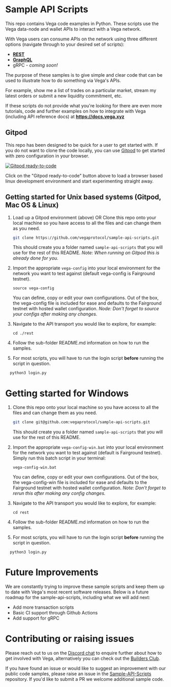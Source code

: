
# Sample API Scripts

This repo contains Vega code examples in Python. These scripts use the Vega data-node and wallet APIs to interact with a Vega network.

With Vega users can consume APIs on the network using three different options (navigate through to your desired set of scripts):
 
 * **[REST](./rest#readme)**
 * **[GraphQL](./graphql#readme)**
 * gRPC - *coming soon!*
 
The purpose of these samples is to give simple and clear code that can be used to illustrate how to do something via Vega's APIs. 

For example, show me a list of trades on a particular market, stream my latest orders or submit a new liquidity commitment, etc. 

If these scripts do not provide what you're looking for there are even more tutorials, code and further examples on how to integrate with Vega (including API reference docs) at **https://docs.vega.xyz**

## Gitpod

This repo has been designed to be quick for a user to get started with. If you do not want to clone the code locally, you can use [Gitpod](https://gitpod.io/) to get started with zero configuration in your browser.

[![Gitpod ready-to-code](https://img.shields.io/badge/Gitpod-ready--to--code-blue?logo=gitpod)](https://gitpod.io/#https://github.com/vegaprotocol/sample-api-scripts)

Click on the "Gitpod ready-to-code" button above to load a browser based linux development environment and start experimenting straight away.

## Getting started for Unix based systems (Gitpod, Mac OS & Linux)

1. Load up a Gitpod environment (above) OR Clone this repo onto your local machine so you have access to all the files and can change them as you need.
    ```bash
    git clone https://github.com/vegaprotocol/sample-api-scripts.git
    ```
    This should create you a folder named `sample-api-scripts` that you will use for the rest of this README. 
    *Note: When running on Gitpod this is already done for you.*
    
1. Import the appropriate `vega-config` into your local environment for the network you want to test against (default vega-config is Fairground testnet). 
   ```
   source vega-config
   ```
   You can define, copy or edit your own configurations. Out of the box, the vega-config file is included for ease and defaults to the Fairground testnet with hosted wallet configuration. *Node: Don't forget to source your configs after making any changes.*
   
1. Navigate to the API transport you would like to explore, for example:
   ```
   cd ./rest
   ```
   
1. Follow the sub-folder README.md information on how to run the samples.

1. For most scripts, you will have to run the login script **before** running the script in question. 

 ```
   python3 login.py
   ```
   
# Getting started for Windows

1. Clone this repo onto your local machine so you have access to all the files and can change them as you need.
    ```bash
    git clone git@github.com:vegaprotocol/sample-api-scripts.git
    ```
    This should create you a folder named `sample-api-scripts` that you will use for the rest of this README.
    
1. Import the appropriate `vega-config-win.bat` into your local environment for the network you want to test against (default is Fairground testnet). Simply run this batch script in your terminal:
   ```
   vega-config-win.bat
   ```
   You can define, copy or edit your own configurations. Out of the box, the vega-config-win file is included for ease and defaults to the Fairground testnet with hosted wallet configuration. *Note: Don't forget to rerun this after making any config changes.*

   
1. Navigate to the API transport you would like to explore, for example:
   ```
   cd rest
   ```
   
1. Follow the sub-folder README.md information on how to run the samples.

1. For most scripts, you will have to run the login script **before** running the script in question. 

 ```
   python3 login.py
   ```

# Future Improvements

We are constantly trying to improve these sample scripts and keep them up to date with Vega's most recent software releases. Below is a future roadmap for the sample-api-scripts, including what we will add next:

- Add more transaction scripts
- Basic CI support through Github Actions
- Add support for gRPC


# Contributing or raising issues

Please reach out to us on the [Discord chat](https://discord.gg/bkAF3Tu) to enquire further about how to get involved with Vega, alternatively you can check out the [Builders Club](https://vega.xyz/builders-club/).

If you have found an issue or would like to suggest an improvement with our public code samples, please raise an issue in the [Sample-API-Scripts](https://github.com/vegaprotocol/sample-api-scripts/) repository. If you'd like to submit a PR we welcome additional sample code.
